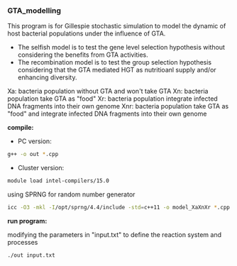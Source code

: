 ### GTA_modelling

This program is for Gillespie stochastic simulation to model the dynamic of host bacterial populations under the influence of GTA. 
* The selfish model is to test the gene level selection hypothesis without considering the benefits from GTA activities. 
* The recombination model is to test the group selection hypothesis considering that the GTA mediated HGT as nutritioanl supply and/or enhancing diversity. 


Xa: bacteria population without GTA and won't take GTA
Xn: bacteria population take GTA as "food"
Xr: bacteria population integrate infected DNA fragments into their own genome
Xnr: bacteria population take GTA as "food" and integrate infected DNA fragments into their own genome
 
 
**compile:** 

* PC version:
```bash
g++ -o out *.cpp 
```
* Cluster version:
```bash
module load intel-compilers/15.0
```
using SPRNG for random number generator
 
```bash
icc -O3 -mkl -I/opt/sprng/4.4/include -std=c++11 -o model_XaXnXr *.cpp /opt/sprng/4.4/lib/libsprng.a
```

**run program:** 

modifying the parameters in "input.txt" to define the reaction system and processes
```bash
./out input.txt
```

